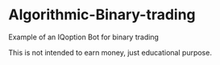 # Algorithmic-Binary-trading
Example of an IQoption Bot for binary trading

This is not intended to earn money, just educational purpose.
